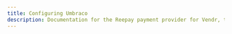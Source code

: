 ```yaml
---
title: Configuring Umbraco
description: Documentation for the Reepay payment provider for Vendr, the eCommerce solution for Umbraco v8+
---
```


<work-in-progress />